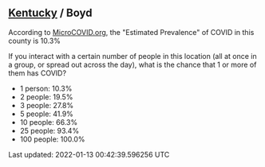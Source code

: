 
## [Kentucky](/united-states/kentucky) / Boyd

According to [MicroCOVID.org](http://microcovid.org),
the "Estimated Prevalence" of COVID in this county is 10.3%

If you interact with a certain number of people in this location
(all at once in a group, or spread out across the day), what is the chance that
1 or more of them has COVID?

- 1 person: 10.3%
- 2 people: 19.5%
- 3 people: 27.8%
- 5 people: 41.9%
- 10 people: 66.3%
- 25 people: 93.4%
- 100 people: 100.0%

Last updated: 2022-01-13 00:42:39.596256 UTC
